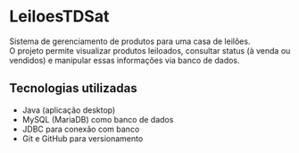 # LeiloesTDSat

Sistema de gerenciamento de produtos para uma casa de leilões.  
O projeto permite visualizar produtos leiloados, consultar status (à venda ou vendidos) e manipular essas informações via banco de dados.

## Tecnologias utilizadas

- Java (aplicação desktop)
- MySQL (MariaDB) como banco de dados
- JDBC para conexão com banco
- Git e GitHub para versionamento
